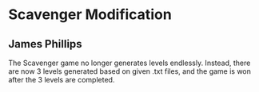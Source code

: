 # Scavenger Modification
## James Phillips

The Scavenger game no longer generates levels endlessly.
Instead, there are now 3 levels generated based on given .txt files,
and the game is won after the 3 levels are completed.
